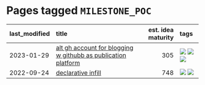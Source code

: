 # Pages tagged `MILESTONE_POC`

|last_modified|title|est. idea maturity|tags
|:---|:---|---:|:---|
|2023-01-29|[alt gh account for blogging w githubb as publication platform](../alt_gh_account_for_blogging.md)|305|[![](https://img.shields.io/badge/tag-MILESTONE_POC-d5ffe)](../tags/MILESTONE_POC.md) [![](https://img.shields.io/badge/tag-publication-4a3565)](../tags/publication.md) [![](https://img.shields.io/badge/tag-wip-eac1b9)](../tags/wip.md)|
|2022-09-24|[declarative infill](../declarative-infill.md)|748|[![](https://img.shields.io/badge/tag-MILESTONE_POC-d5ffe)](../tags/MILESTONE_POC.md) [![](https://img.shields.io/badge/tag-experimental-4d35f9)](../tags/experimental.md)|